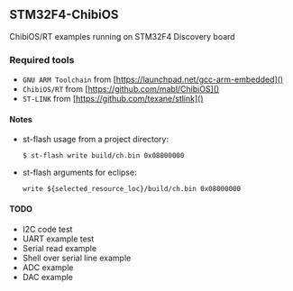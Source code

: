 ## STM32F4-ChibiOS

ChibiOS/RT examples running on STM32F4 Discovery board

### Required tools

* `GNU ARM Toolchain` from [https://launchpad.net/gcc-arm-embedded]()
* `ChibiOS/RT` from [https://github.com/mabl/ChibiOS]()
* `ST-LINK` from [https://github.com/texane/stlink]()

#### Notes

* st-flash usage from a project directory:

  ```
  $ st-flash write build/ch.bin 0x08000000
  ```

* st-flash arguments for eclipse:

  ```
  write ${selected_resource_loc}/build/ch.bin 0x08000000
  ```

#### TODO

* I2C code test
* UART example test
* Serial read example
* Shell over serial line example
* ADC example
* DAC example
